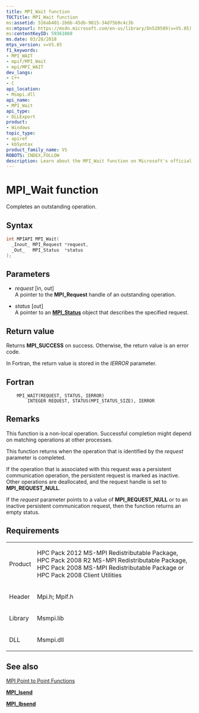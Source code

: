 ```yaml
---
title: MPI_Wait function
TOCTitle: MPI_Wait function
ms:assetid: 516ab401-2b6b-45db-9815-34d75b9c4c3b
ms:mtpsurl: https://msdn.microsoft.com/en-us/library/Dn520589(v=VS.85)
ms:contentKeyID: 59361060
ms.date: 03/28/2018
mtps_version: v=VS.85
f1_keywords:
- MPI_WAIT
- mpif/MPI_Wait
- mpi/MPI_WAIT
dev_langs:
- C++
- C
api_location:
- Msmpi.dll
api_name:
- MPI_Wait
api_type:
- DLLExport
product:
- Windows
topic_type:
- apiref
- kbSyntax
product_family_name: VS
ROBOTS: INDEX,FOLLOW
description: Learn about the MPI_Wait function on Microsoft's official site. Understand its syntax, parameters, return values, and how it completes operations.
---
```


# MPI\_Wait function

Completes an outstanding operation.

## Syntax

``` c++
int MPIAPI MPI_Wait(
  _Inout_ MPI_Request *request,
  _Out_   MPI_Status  *status
);
```

## Parameters

  - *request* \[in, out\]  
    A pointer to the **MPI\_Request** handle of an outstanding operation.

  - *status* \[out\]  
    A pointer to an [**MPI\_Status**](mpi-status-structure.md) object that describes the specified request.

## Return value

Returns **MPI\_SUCCESS** on success. Otherwise, the return value is an error code.

In Fortran, the return value is stored in the *IERROR* parameter.

## Fortran

``` FORTRAN
    MPI_WAIT(REQUEST, STATUS, IERROR)
        INTEGER REQUEST, STATUS(MPI_STATUS_SIZE), IERROR
```

## Remarks

This function is a non-local operation. Successful completion might depend on matching operations at other processes.

This function returns when the operation that is identified by the *request* parameter is completed.

If the operation that is associated with this request was a persistent communication operation, the persistent request is marked as inactive. Other operations are deallocated, and the request handle is set to **MPI\_REQUEST\_NULL**.

If the *request* parameter points to a value of **MPI\_REQUEST\_NULL** or to an inactive persistent communication request, then the function returns an empty status.

## Requirements

<table>
<colgroup>
<col  />
<col  />
</colgroup>
<tbody>
<tr class="odd">
<td><p>Product</p></td>
<td><p>HPC Pack 2012 MS-MPI Redistributable Package, HPC Pack 2008 R2 MS-MPI Redistributable Package, HPC Pack 2008 MS-MPI Redistributable Package or HPC Pack 2008 Client Utilities</p></td>
</tr>
<tr class="even">
<td><p>Header</p></td>
<td>Mpi.h;
Mpif.h</td>
</tr>
<tr class="odd">
<td><p>Library</p></td>
<td>Msmpi.lib</td>
</tr>
<tr class="even">
<td><p>DLL</p></td>
<td>Msmpi.dll</td>
</tr>
</tbody>
</table>


## See also

[MPI Point to Point Functions](mpi-point-to-point-functions.md)

[**MPI\_Isend**](mpi-isend-function.md)

[**MPI\_Ibsend**](mpi-ibsend-function.md)

